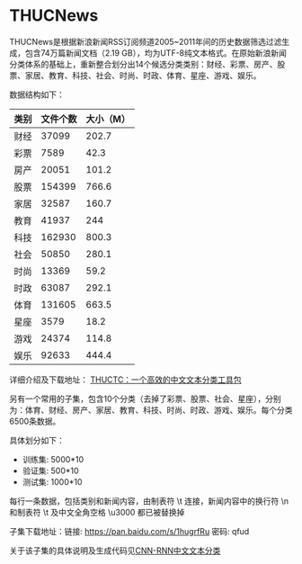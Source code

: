# THUCNews

THUCNews是根据新浪新闻RSS订阅频道2005~2011年间的历史数据筛选过滤生成，包含74万篇新闻文档（2.19 GB），均为UTF-8纯文本格式。在原始新浪新闻分类体系的基础上，重新整合划分出14个候选分类类别：财经、彩票、房产、股票、家居、教育、科技、社会、时尚、时政、体育、星座、游戏、娱乐。

数据结构如下：

| 类别 | 文件个数 | 大小（M） |
| :--- | :--- | :--- |
| 财经 | 37099 | 202.7 |
| 彩票 | 7589 | 42.3 |
| 房产 | 20051 | 101.2 |
| 股票 | 154399 | 766.6 |
| 家居 | 32587 | 160.7 |
| 教育 | 41937 | 244 |
| 科技 | 162930 | 800.3 |
| 社会 | 50850 | 280.1 |
| 时尚 | 13369 | 59.2 |
| 时政 | 63087 | 292.1 |
| 体育 | 131605 | 663.5 |
| 星座 | 3579 | 18.2 |
| 游戏 | 24374 | 114.8 |
| 娱乐 | 92633 | 444.4 |

详细介绍及下载地址：
[THUCTC：一个高效的中文文本分类工具包](http://thuctc.thunlp.org/)

另有一个常用的子集，包含10个分类（去掉了彩票、股票、社会、星座），分别为：体育、财经、房产、家居、教育、科技、时尚、时政、游戏、娱乐。每个分类6500条数据。

具体划分如下：
* 训练集: 5000*10
* 验证集: 500*10
* 测试集: 1000*10

每行一条数据，包括类别和新闻内容，由制表符 \t 连接，新闻内容中的换行符 \n 和制表符 \t 及中文全角空格 \u3000 都已被替换掉

子集下载地址：链接: https://pan.baidu.com/s/1hugrfRu 密码: qfud

关于该子集的具体说明及生成代码见[CNN-RNN中文文本分类](https://github.com/gaussic/text-classification-cnn-rnn)